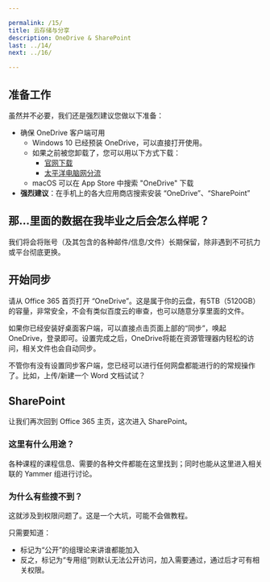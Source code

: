 ```yaml
---

permalink: /15/
title: 云存储与分享
description: OneDrive & SharePoint
last: ../14/
next: ../16/

---
```


## 准备工作

虽然并不必要，我们还是强烈建议您做以下准备：

- 确保 OneDrive 客户端可用
  - Windows 10 已经预装 OneDrive，可以直接打开使用。
  - 如果之前被您卸载了，您可以用以下方式下载：
    - [官网下载](https://onedrive.live.com/about/zh-cn/download/)
    - [太平洋电脑网分流](https://dl.pconline.com.cn/download/355248-1.html)
  - macOS 可以在 App Store 中搜索 "OneDrive" 下载
- **强烈建议**：在手机上的各大应用商店搜索安装 “OneDrive”、“SharePoint”

## 那...里面的数据在我毕业之后会怎么样呢？

我们将会将账号（及其包含的各种邮件/信息/文件）长期保留，除非遇到不可抗力或平台彻底更换。

## 开始同步

请从 Office 365 首页打开 “OneDrive”。这是属于你的云盘，有5TB（5120GB）的容量，非常安全，不会有类似百度云的审查，也可以随意分享里面的文件。

如果你已经安装好桌面客户端，可以直接点击页面上部的“同步”，唤起 OneDrive，登录即可。设置完成之后，OneDrive将能在资源管理器内轻松的访问，相关文件也会自动同步。

不管你有没有设置同步客户端，您已经可以进行任何网盘都能进行的的常规操作了。比如，上传/新建一个 Word 文档试试？

## SharePoint

让我们再次回到 Office 365 主页，这次进入 SharePoint。

### 这里有什么用途？

各种课程的课程信息、需要的各种文件都能在这里找到；同时也能从这里进入相关联的 Yammer 组进行讨论。

### 为什么有些搜不到？

这就涉及到权限问题了。这是一个大坑，可能不会做教程。

只需要知道：
- 标记为“公开”的组理论来讲谁都能加入
- 反之，标记为“专用组”则默认无法公开访问，加入需要通过，通过后才可有相关权限。

